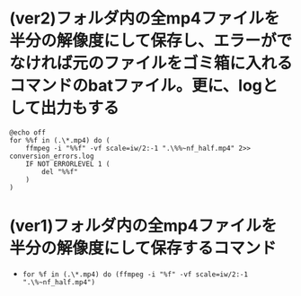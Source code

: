 # (ver2)フォルダ内の全mp4ファイルを半分の解像度にして保存し、エラーがでなければ元のファイルをゴミ箱に入れるコマンドのbatファイル。更に、logとして出力もする
```
@echo off
for %%f in (.\*.mp4) do (
    ffmpeg -i "%%f" -vf scale=iw/2:-1 ".\%%~nf_half.mp4" 2>> conversion_errors.log
    IF NOT ERRORLEVEL 1 (
        del "%%f"
    )
)
```

# (ver1)フォルダ内の全mp4ファイルを半分の解像度にして保存するコマンド
* `for %f in (.\*.mp4) do (ffmpeg -i "%f" -vf scale=iw/2:-1 ".\%~nf_half.mp4")`


